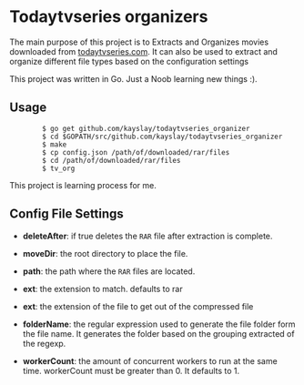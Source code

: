 # Todaytvseries organizers

The main purpose of this project is to Extracts and Organizes movies downloaded from [todaytvseries.com](todaytvseries.com). It can also be used to 
extract and organize different file types based on the configuration settings

This project was written in Go. Just a Noob learning new things :).

## Usage

            $ go get github.com/kayslay/todaytvseries_organizer
            $ cd $GOPATH/src/github.com/kayslay/todaytvseries_organizer
            $ make
            $ cp config.json /path/of/downloaded/rar/files
            $ cd /path/of/downloaded/rar/files
            $ tv_org

This project is learning process for me.

## Config File Settings

- **deleteAfter**: if true deletes the `RAR` file after extraction is complete.

- **moveDir**: the root directory to place the file.

- **path**: the path where the `RAR` files are located.

- **ext**: the extension to match. defaults to rar

- **ext**: the extension of the file to get out of the compressed file

- **folderName**: the regular expression used to generate the file folder form the file name. It generates the folder based on the grouping extracted of the regexp.

- **workerCount**: the amount of concurrent workers to run at the same time. workerCount must be greater than 0. It defaults to 1.